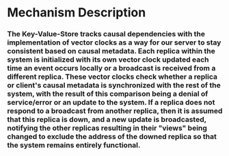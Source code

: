 # Mechanism Description
### The Key-Value-Store tracks causal dependencies with the implementation of vector clocks as a way for our server to stay consistent based on causal metadata. Each replica within the system is initialized with its own vector clock updated each time an event occurs locally or a broadcast is received from a different replica. These vector clocks check whether a replica or client's causal metadata is synchronized with the rest of the system, with the result of this comparison being a denial of service/error or an update to the system. If a replica does not respond to a broadcast from another replica, then it is assumed that this replica is down, and a new update is broadcasted, notifying the other replicas resulting in their "views" being changed to exclude the address of the downed replica so that the system remains entirely functional. 
